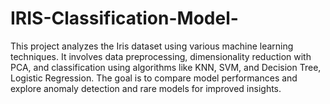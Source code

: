 # IRIS-Classification-Model-
This project analyzes the Iris dataset using various machine learning techniques. It involves data preprocessing, dimensionality reduction with PCA, and classification using algorithms like KNN, SVM, and Decision Tree, Logistic Regression. The goal is to compare model performances and explore anomaly detection and rare models for improved insights.
